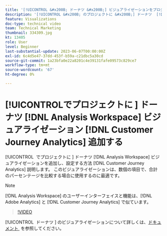 ```yaml
---
title: '[!UICONTROL &#x200B; ドーナツ &#x200B;] ビジュアライゼーションをプロジェクト  [!DNL Analysis Workspace]  追加'
description: '[!UICONTROL &#x200B; のプロジェクトに &#x200B;] ドーナツ  [!DNL Analysis Workspace]  ビジュアライゼーションを追加し  [!DNL Customer Journey Analytics] 設定する方法を説明します。'
feature: Visualizations
doc-type: technical video
team: Technical Marketing
thumbnail: 334309.jpg
kt: 13405
role: User
level: Beginner
last-substantial-update: 2023-06-07T00:00:00Z
exl-id: 6c4d5e47-37dd-453f-b59a-c21dbc5a30cd
source-git-commit: 1a23bfa0e22a8201c4e39131fafe09573c829ce7
workflow-type: tm+mt
source-wordcount: '67'
ht-degree: 0%

---
```


# [!UICONTROL &#x200B; でプロジェクトに &#x200B;] ドーナツ [!DNL Analysis Workspace] ビジュアライゼーション [!DNL Customer Journey Analytics] 追加する

[!UICONTROL &#x200B; でプロジェクトに &#x200B;] ドーナツ [!DNL Analysis Workspace] ビジュアライゼーションを追加し、設定する方法 [!DNL Customer Journey Analytics] 説明します。 このビジュアライゼーションは、数個の項目で、合計のパーセンテージを比較する場合に使用するのに最適です。

>[!NOTE]
>
>[!DNL Analysis Workspace] のユーザーインターフェイスと機能は、[!DNL Adobe Analytics] と [!DNL Customer Journey Analytics] で似ています。

>[!VIDEO](https://video.tv.adobe.com/v/334309/?quality=12&learn=on)

[!UICONTROL &#x200B; ドーナツ &#x200B;] のビジュアライゼーションについて詳しくは、[&#x200B; ドキュメント &#x200B;](https://experienceleague.adobe.com/docs/analytics-platform/using/cja-workspace/visualizations/donut.html) を参照してください。
